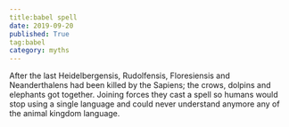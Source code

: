 ```yaml
---
title:babel spell
date: 2019-09-20
published: True
tag:babel
category: myths
---
```


After the last Heidelbergensis, Rudolfensis, Floresiensis and  Neanderthalens had been killed by the Sapiens; the crows, dolpins and elephants got together.
Joining forces they cast a spell so humans would stop using a single language and could never understand anymore any of the animal kingdom language.
